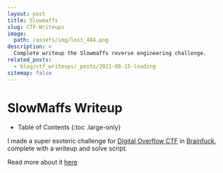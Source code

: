 ```yaml
---
layout: post
title: Slowmaffs
slug: CTF-Writeups
image: 
  path: /assets/img/lost_404.png
description: >
  Complete writeup the Slowmaffs reverse engineering challenge.
related_posts:
  - blog/ctf_writeups/_posts/2021-08-15-loading
sitemap: false
---
```



# SlowMaffs Writeup

- Table of Contents
{:toc .large-only}

I made a super esoteric challenge for [Digital Overflow CTF](https://ctftime.org/event/1760/) in [Brainfuck](https://simple.wikipedia.org/wiki/Brainfuck), complete with a writeup and solve script.

Read more about it [here](https://github.com/jkohhokj/jkohhokj2.github.io/tree/main/assets/SlowMaffs%20-%20Rev)